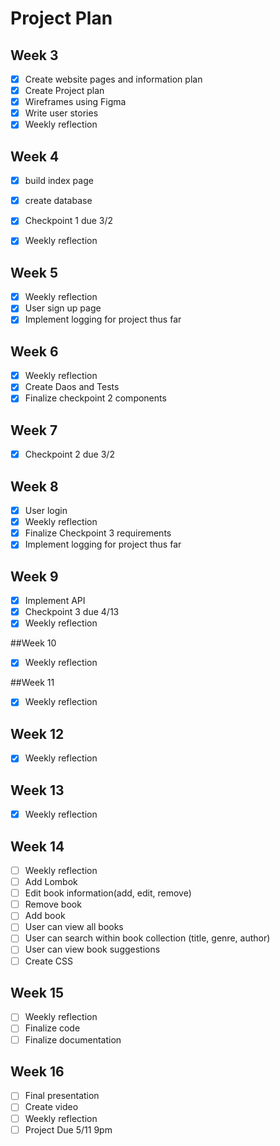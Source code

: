 # Project Plan

## Week 3
- [x] Create website pages and information plan
- [x] Create Project plan
- [x] Wireframes using Figma
- [x] Write user stories
- [x] Weekly reflection

## Week 4
- [x] build index page
- [x] create database
- [x] Checkpoint 1 due 3/2
- [x] Weekly reflection


## Week 5
- [x] Weekly reflection
- [x] User sign up page
- [x] Implement logging for project thus far

## Week 6
- [x] Weekly reflection
- [x] Create Daos and Tests
- [x] Finalize checkpoint 2 components

## Week 7
- [x] Checkpoint 2 due 3/2

## Week 8
- [x] User login
- [x] Weekly reflection
- [x] Finalize Checkpoint 3 requirements
- [x] Implement logging for project thus far

## Week 9
- [x] Implement API
- [x] Checkpoint 3 due 4/13
- [x] Weekly reflection

##Week 10
- [x] Weekly reflection

##Week 11
- [x] Weekly reflection

## Week 12
- [x] Weekly reflection

## Week 13
- [x] Weekly reflection

## Week 14
- [ ] Weekly reflection 
- [ ] Add Lombok
- [ ] Edit book information(add, edit, remove)
- [ ] Remove book 
- [ ] Add book
- [ ] User can view all books
- [ ] User can search within book collection (title, genre, author)
- [ ] User can view book suggestions
- [ ] Create CSS

## Week 15
- [ ] Weekly reflection
- [ ] Finalize code
- [ ] Finalize documentation

## Week 16
- [ ] Final presentation
- [ ] Create video
- [ ] Weekly reflection
- [ ] Project Due 5/11 9pm